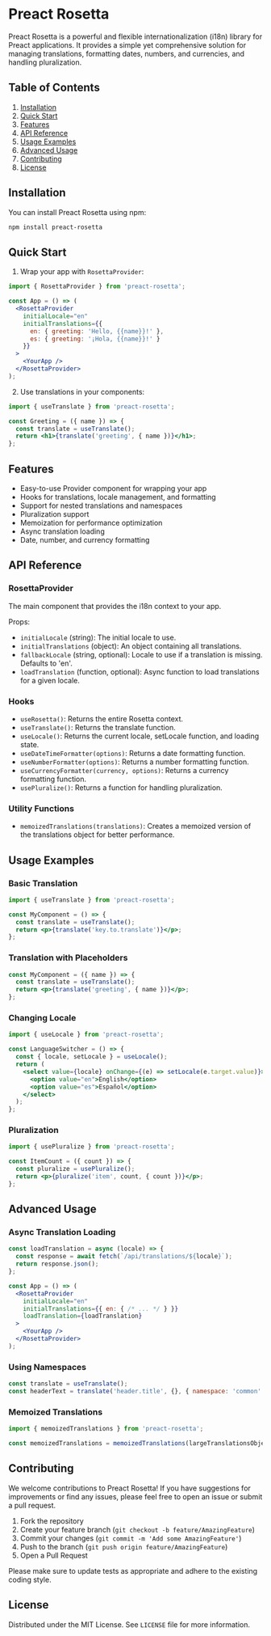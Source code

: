 # Preact Rosetta

Preact Rosetta is a powerful and flexible internationalization (i18n) library for Preact applications. It provides a simple yet comprehensive solution for managing translations, formatting dates, numbers, and currencies, and handling pluralization.

## Table of Contents

1. [Installation](#installation)
2. [Quick Start](#quick-start)
3. [Features](#features)
4. [API Reference](#api-reference)
5. [Usage Examples](#usage-examples)
6. [Advanced Usage](#advanced-usage)
7. [Contributing](#contributing)
8. [License](#license)

## Installation

You can install Preact Rosetta using npm:

```bash
npm install preact-rosetta
```

## Quick Start

1. Wrap your app with `RosettaProvider`:

```jsx
import { RosettaProvider } from 'preact-rosetta';

const App = () => (
  <RosettaProvider
    initialLocale="en"
    initialTranslations={{
      en: { greeting: 'Hello, {{name}}!' },
      es: { greeting: '¡Hola, {{name}}!' }
    }}
  >
    <YourApp />
  </RosettaProvider>
);
```

2. Use translations in your components:

```jsx
import { useTranslate } from 'preact-rosetta';

const Greeting = ({ name }) => {
  const translate = useTranslate();
  return <h1>{translate('greeting', { name })}</h1>;
};
```

## Features

- Easy-to-use Provider component for wrapping your app
- Hooks for translations, locale management, and formatting
- Support for nested translations and namespaces
- Pluralization support
- Memoization for performance optimization
- Async translation loading
- Date, number, and currency formatting

## API Reference

### RosettaProvider

The main component that provides the i18n context to your app.

Props:
- `initialLocale` (string): The initial locale to use.
- `initialTranslations` (object): An object containing all translations.
- `fallbackLocale` (string, optional): Locale to use if a translation is missing. Defaults to 'en'.
- `loadTranslation` (function, optional): Async function to load translations for a given locale.

### Hooks

- `useRosetta()`: Returns the entire Rosetta context.
- `useTranslate()`: Returns the translate function.
- `useLocale()`: Returns the current locale, setLocale function, and loading state.
- `useDateTimeFormatter(options)`: Returns a date formatting function.
- `useNumberFormatter(options)`: Returns a number formatting function.
- `useCurrencyFormatter(currency, options)`: Returns a currency formatting function.
- `usePluralize()`: Returns a function for handling pluralization.

### Utility Functions

- `memoizedTranslations(translations)`: Creates a memoized version of the translations object for better performance.

## Usage Examples

### Basic Translation

```jsx
import { useTranslate } from 'preact-rosetta';

const MyComponent = () => {
  const translate = useTranslate();
  return <p>{translate('key.to.translate')}</p>;
};
```

### Translation with Placeholders

```jsx
const MyComponent = ({ name }) => {
  const translate = useTranslate();
  return <p>{translate('greeting', { name })}</p>;
};
```

### Changing Locale

```jsx
import { useLocale } from 'preact-rosetta';

const LanguageSwitcher = () => {
  const { locale, setLocale } = useLocale();
  return (
    <select value={locale} onChange={(e) => setLocale(e.target.value)}>
      <option value="en">English</option>
      <option value="es">Español</option>
    </select>
  );
};
```

### Pluralization

```jsx
import { usePluralize } from 'preact-rosetta';

const ItemCount = ({ count }) => {
  const pluralize = usePluralize();
  return <p>{pluralize('item', count, { count })}</p>;
};
```

## Advanced Usage

### Async Translation Loading

```jsx
const loadTranslation = async (locale) => {
  const response = await fetch(`/api/translations/${locale}`);
  return response.json();
};

const App = () => (
  <RosettaProvider
    initialLocale="en"
    initialTranslations={{ en: { /* ... */ } }}
    loadTranslation={loadTranslation}
  >
    <YourApp />
  </RosettaProvider>
);
```

### Using Namespaces

```jsx
const translate = useTranslate();
const headerText = translate('header.title', {}, { namespace: 'common' });
```

### Memoized Translations

```jsx
import { memoizedTranslations } from 'preact-rosetta';

const memoizedTranslations = memoizedTranslations(largeTranslationsObject);
```

## Contributing

We welcome contributions to Preact Rosetta! If you have suggestions for improvements or find any issues, please feel free to open an issue or submit a pull request.

1. Fork the repository
2. Create your feature branch (`git checkout -b feature/AmazingFeature`)
3. Commit your changes (`git commit -m 'Add some AmazingFeature'`)
4. Push to the branch (`git push origin feature/AmazingFeature`)
5. Open a Pull Request

Please make sure to update tests as appropriate and adhere to the existing coding style.

## License

Distributed under the MIT License. See `LICENSE` file for more information.
